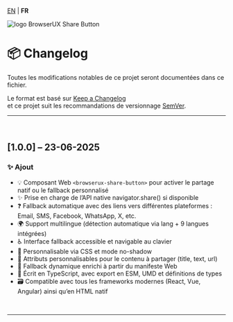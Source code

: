 [EN](../CHANGELOG.md) | **FR**

<div>
  <img src="https://browserux.com/assets/img/logo/logo-browserux-share-button-250.png" alt="logo BrowserUX Share Button"/>
</div>

# 📦 Changelog

Toutes les modifications notables de ce projet seront documentées dans ce fichier.

Le format est basé sur [Keep a Changelog](https://keepachangelog.com/fr/1.0.0/)  
et ce projet suit les recommandations de versionnage [SemVer](https://semver.org/lang/fr/).

---

<br>

## [1.0.0] – 23-06-2025

### ✨ Ajout

- 💡 Composant Web `<browserux-share-button>` pour activer le partage natif ou le fallback personnalisé
- ✨ Prise en charge de l’API native navigator.share() si disponible
- ❓ Fallback automatique avec des liens vers différentes plateformes : Email, SMS, Facebook, WhatsApp, X, etc.
- 🌍 Support multilingue (détection automatique via lang + 9 langues intégrées)
- ♿️ Interface fallback accessible et navigable au clavier
- 🎨 Personnalisable via CSS et mode no-shadow
- 🔹 Attributs personnalisables pour le contenu à partager (title, text, url)
- 🏑 Fallback dynamique enrichi à partir du manifeste Web
- 🔧 Écrit en TypeScript, avec export en ESM, UMD et définitions de types
- 🗃 Compatible avec tous les frameworks modernes (React, Vue, Angular) ainsi qu’en HTML natif

<br>

---
